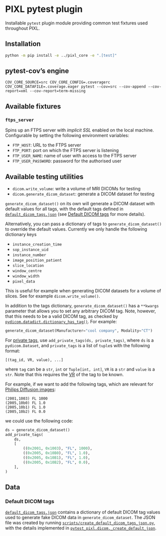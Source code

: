 # PIXL pytest plugin

Installable `pytest` plugin module providing common test fixtures used throughout PIXL.

## Installation

```bash
python -m pip install -e ../pixl_core -e ".[test]"
```

## pytest-cov’s engine
```
COV_CORE_SOURCE=src COV_CORE_CONFIG=.coveragerc COV_CORE_DATAFILE=.coverage.eager pytest --cov=src --cov-append --cov-report=xml --cov-report=term-missing
```

## Available fixtures

### `ftps_server`

Spins up an FTPS server with _implicit SSL_ enabled on the local machine. Configurable by setting
the following environment variables:

- `FTP_HOST`: URL to the FTPS server
- `FTP_PORT`: port on which the FTPS server is listening
- `FTP_USER_NAME`: name of user with access to the FTPS server
- `FTP_USER_PASSWORD`: password for the authorised user

## Available testing utilities

- `dicom.write_volume`: write a volume of MRI DICOMs for testing
- `dicom.generate_dicom_dataset`: generate a DICOM dataset for testing

`generate_dicom_dataset()` on its own will generate a DICOM dataset with default values for all tags,
with the default tags defined in [`default_dicom_tags.json`](./src/pytest_pixl/data/default_dicom_tags.json)
(see [Default DICOM tags](#default-dicom-tags) for more details).

Alternatively, you can pass a dictionary of tags to `generate_dicom_dataset()` to override the default values.
Currently we only handle the following dictionary keys

- `instance_creation_time`
- `sop_instance_uid`
- `instance_number`
- `image_position_patient`
- `slice_location`
- `window_centre`
- `window_width`
- `pixel_data`

This is useful for example when generating DICOM datasets for a volume of slices.
See for example `dicom.write_volume()`.

In addition to the tags dictionary, `generate_dicom_dataset()` has a `**kwargs` parameter that
allows you to set any arbitrary DICOM tag. Note, however, that this needs to be a valid DICOM tag, as checked by [`pydicom.datadict.dictionary_has_tag()`](https://pydicom.github.io/pydicom/stable/reference/generated/pydicom.datadict.dictionary_has_tag.html). For example:

```python
generate_dicom_dataset(Manufacturer="cool company", Modality="CT")
```

For [private tags](https://dicom.nema.org/dicom/2013/output/chtml/part05/sect_7.8.html),
use `add_private_tags(ds, private_tags)`, where `ds` is a `pydicom.Dataset`,
and `private_tags` is a list of `tuple`s with the following format:

```
[(tag_id, VR, value), ...]
```

where `tag` can be a `str`, `int` or `Tuple[int, int]`, `VR` is a `str` and `value` is a `str`.
Note that this requires the [VR](https://dicom.nema.org/dicom/2013/output/chtml/part05/sect_6.2.html)
of the tag to be known.

For example, if we want to add the following tags, which are relevant for
[Philips Diffusion images](https://github.com/rordenlab/dcm2niix/tree/master/Philips#diffusion-direction):

```
(2001,1003) FL 1000
(2005,10b0) FL 1.0
(2005,10b1) FL 1.0
(2005,10b2) FL 0.0
```

we could use the following code:

```python
ds = generate_dicom_dataset()
add_private_tags(
    ds,
    [
        ((0x2001, 0x1003), "FL", 1000),
        ((0x2005, 0x10B0), "FL", 1.0),
        ((0x2005, 0x10B1), "FL", 1.0),
        ((0x2005, 0x10B2), "FL", 0.0),
    ],
)
```

## Data

### Default DICOM tags

[`default_dicom_tags.json`](./src/pytest_pixl/data/default_dicom_tags.json) contains a dictionary of
default DICOM tag values used to generate fake DICOM data in `generate_dicom_dataset`.
The JSON file was created by running [`scripts/create_default_dicom_tags_json.py`](./scripts/create_default_dicom_tags_json.py),
with the details implemented in [`pytest_pixl.dicom._create_default_json`](./src/pytest_pixl/dicom.py).

